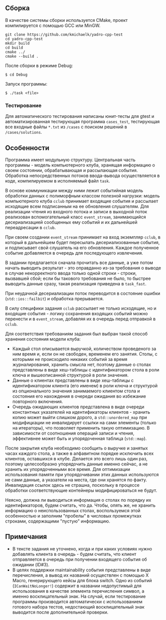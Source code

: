 ## Сборка

В качестве системы сборки используется CMake, проект компилируется с помощью GCC или MinGW.

```shell
git clone https://github.com/kmichaelk/yadro-cpp-test
cd yadro-cpp-test
mkdir build
cd build
cmake ../
cmake --build .
```

После сборки в режиме Debug:

```shell
$ cd Debug
```

Запуск программы:

```shell
$ ./task <file>
```

### Тестирование

Для автоматического тестирования написаны юнит-тесты для gtest и автоматизированная тестирующая программа
`cases_test`, тестирующая все входные файлы `*.txt` из `/cases` с поиском решений в `/cases/solutions`.

## Особенности

Программа имеет модульную структуру. Центральная часть программы - модель компьютерного клуба, хранящая
информацию о своем состоянии, обрабатывающая и рассылающая события. Обработка непосредственных потоков
ввода-вывода осуществляется в коде, компилируемом в исполняемый файл `task`.

В основе коммуникации между ними лежит событийная модель обработки данных с полиморфным классом полезной
нагрузки: модель компьютерного клуба `cclub` принимает входящие события и рассылает исходящие всем
подписанным на ее обновления слушателям. Для реализации чтения из входного потока и записи в выходной поток 
реализован вспомогательный класс `event_stream`, занимающийся десериализацией сообщенных ему событий и их
дальнейшей переадресации в `cclub`.

При своем создании `event_stream` принимает на вход экземпляр `cclub`, в который в дальнейшем будет
пересылать десериализованные события, и подписывает свой слушатель на его обновления. Каждое полученное
событие добавляется в очередь для последующего извлечения.

В задании предлагается сначала прочитать все данные, а уже потом начать выводить результат - это оправданно
из-за требования о выводе в случае некорректного ввода только одной строки - строки, вызвавшей сбой; если
бы такового требования не было, то быстрее выводить данные сразу, такая реализация приведена в `task_fast`.

При неудачной десериализации поток переводится в состояние ошибки (`std::ios::failbit`) и обработка
прерывается. 

В силу специфики задания `cclub` рассылает не только исходящие, но и входящие события - логику сохранения
входящих событий можно перенести и в `event_stream`, добавляя их в очередь перед отправкой в `cclub`.

Для соответствия требованиям задания был выбран такой способ хранения состояния модели клуба:
- Каждый стол описывается выручкой, количеством проведеного за ним время и, если он не свободен,
временем его занятия. Столы, с которыми не происходило никаких событий за время журналирования,
хранить смысла нет, поэтому данные о столах представлены в виде хеш-таблицы с идентификатором
стола в роли ключа и вышеописанной структурой в роли значения.
- Данные о клиентах представлены в виде хеш-таблицы с идентификатором клиента (его именем)
в роли ключа и структурой из опционального значения занимаемого клиентом стола и состояния его
нахождения в очереди ожидания во избежание повторного включения.
- Очередь ожидающих клиентов представлена в виде очереди константных указателей на идентификаторы
клиентов - хранить копию может выйти слишком дорого, а `std::unordered_map` при модифицкации 
не инвалидирует ссылки на сами элементы (только на итераторы), что позволяет применить такую оптимизацию.
В зависимости от соотношения операций записи и чтения, эффективнее может быть и упорядоченная таблица
(`std::map`).

После закрытия клуба необходимо сообщить о выручке и занятых часах каждого стола, а также в алфавитном
порядке исключить всех клиентов, оставшихся в клубе. Делается это всего лишь один раз, поэтому целесообразно
упорядочить данные именно сейчас, а не хранить их упорядоченными все время. Для оптимизации использования памяти
при упорядочивании этих данных используются не сами данные, а указатели на места, где они хранятся по факту.
Инвалидация ссылок здесь не страшна, поскольку в процессе обработки соответствующие контейнеры модифицироваться
не будут.

Неясно, должна ли выводиться информация о столах по порядку их идентификаторов, будем считать, что да.
Чтобы, опять же, не хранить информацию о неиспользованных столах, воспользуемся этой особенностью и
заполним "пробелы" в числовых промежутках строками, содержащими "пустую" информацию.

## Примечания

- В тексте задания не уточнено, когда и при каких условиях нужно добавлять клиента 
в очередь - будем считать, что клиент отправляется в очередь при получении входящего события
об ожидании (ID#3).
- В целях поддержки maintainability события представлены в виде перечисления, а вывод их названий
осуществлен с помощью X Macro, генерирующего кейсы для блока switch. Одно из событий (`ICanWaitNoLonger!`)
содержит в названии недопустимый для использования в качестве элемента перечисления символ, а именно
восклицательный знак. На случай, если тестирование программы производится автоматически с использованием
готового набора тестов, недостающий восклицательный знак выводится после дополнительной проверки.

